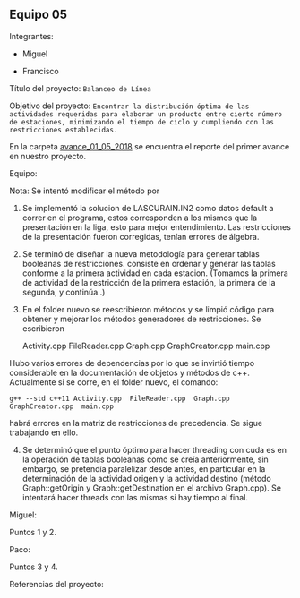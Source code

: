 ## Equipo 05

Integrantes:

* Miguel

* Francisco

Título del proyecto: `Balanceo de Línea`

Objetivo del proyecto: `Encontrar la distribución óptima de las actividades requeridas para elaborar un producto entre cierto número de estaciones, minimizando el tiempo de ciclo y cumpliendo con las restricciones establecidas.`

En la carpeta [avance_01_05_2018](avance_01_05_2018) se encuentra el reporte del primer avance en nuestro proyecto. 

Equipo:

Nota: Se intentó modificar el método por


1. Se implementó la solucion de LASCURAIN.IN2 como datos default a correr en el programa, estos
corresponden a los mismos que la presentación en la liga, esto para mejor entendimiento. Las restricciones de la presentación fueron corregidas, tenían errores de álgebra.

2. Se terminó de diseñar la nueva metodología para generar tablas booleanas de restricciones. consiste en ordenar y generar las tablas conforme a la primera actividad en cada estacion.
(Tomamos la primera de actividad de la restricción de la  primera estación, la primera de la segunda, y continúa..)

3. En el folder nuevo se reescribieron métodos y se limpió código para obtener y mejorar los métodos generadores de restricciones. Se escribieron
	
	 Activity.cpp  FileReader.cpp  Graph.cpp  GraphCreator.cpp  main.cpp

Hubo varios errores de 
dependencias por lo que se invirtió tiempo considerable en la documentación de objetos y métodos de c++. Actualmente si
se corre, en el folder nuevo, el comando:

	g++ --std c++11 Activity.cpp  FileReader.cpp  Graph.cpp  GraphCreator.cpp  main.cpp

habrá errores en la matriz de restricciones de precedencia. Se sigue trabajando en ello.

4. Se determinó que el punto óptimo para hacer threading con cuda es en la operación de tablas booleanas como se creía anteriormente, sin embargo, se pretendía paralelizar desde antes, en particular en la determinación de la actividad origen y la actividad destino (método Graph::getOrigin y Graph::getDestination en el archivo Graph.cpp). Se intentará hacer threads con las mismas si hay tiempo al final.

Miguel: 

Puntos 1 y 2.

Paco:

Puntos 3 y 4.



Referencias del proyecto:

[liga c++ docs 1]: http://www.cplusplus.com/doc/
[liga objetos y métodos c++ 2]: https://www.tutorialspoint.com/cplusplus/index.htm